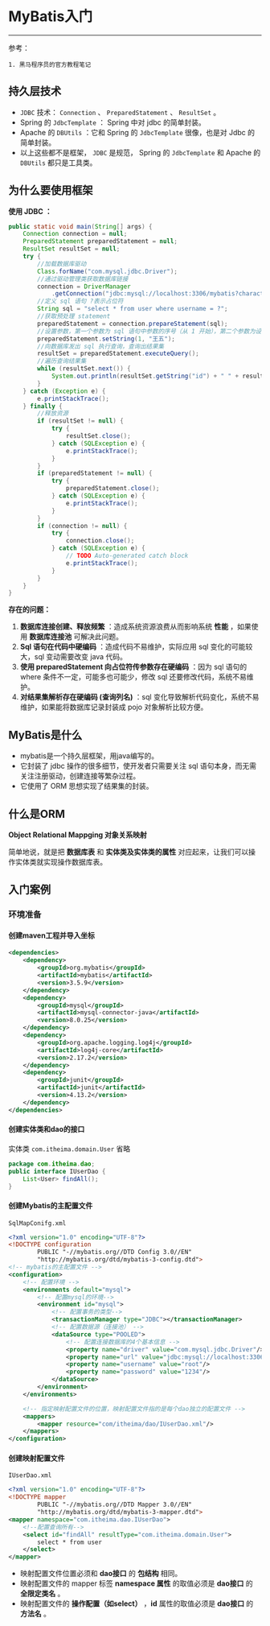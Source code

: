 # MyBatis入门

---

参考：

```wiki
1. 黑马程序员的官方教程笔记
```



## 持久层技术

- `JDBC` 技术： `Connection` 、 `PreparedStatement` 、 `ResultSet` 。
- Spring 的 `JdbcTemplate` ： Spring 中对 jdbc 的简单封装。
- Apache 的 `DBUtils` ：它和 Spring 的 `JdbcTemplate` 很像，也是对 Jdbc 的简单封装。
- 以上这些都不是框架， `JDBC` 是规范， Spring 的 `JdbcTemplate` 和 Apache 的 `DBUtils` 都只是工具类。

## 为什么要使用框架

**使用 JDBC ：**

```java
public static void main(String[] args) {
    Connection connection = null;
    PreparedStatement preparedStatement = null;
    ResultSet resultSet = null;
    try {
        //加载数据库驱动
        Class.forName("com.mysql.jdbc.Driver");
        //通过驱动管理类获取数据库链接
        connection = DriverManager
            .getConnection("jdbc:mysql://localhost:3306/mybatis?characterEncoding=utf-8", "root", "root");
        //定义 sql 语句 ?表示占位符
        String sql = "select * from user where username = ?";
        //获取预处理 statement
        preparedStatement = connection.prepareStatement(sql);
        //设置参数，第一个参数为 sql 语句中参数的序号（从 1 开始），第二个参数为设置的参数值
        preparedStatement.setString(1, "王五");
        //向数据库发出 sql 执行查询，查询出结果集
        resultSet = preparedStatement.executeQuery();
        //遍历查询结果集
        while (resultSet.next()) {
            System.out.println(resultSet.getString("id") + " " + resultSet.getString("username"));
        }
    } catch (Exception e) {
        e.printStackTrace();
    } finally {
        //释放资源
        if (resultSet != null) {
            try {
                resultSet.close();
            } catch (SQLException e) {
                e.printStackTrace();
            }
        }
        if (preparedStatement != null) {
            try {
                preparedStatement.close();
            } catch (SQLException e) {
                e.printStackTrace();
            }
        }
        if (connection != null) {
            try {
                connection.close();
            } catch (SQLException e) {
                // TODO Auto-generated catch block
                e.printStackTrace();
            }
        }
    }
}  
```

**存在的问题：**

1. **数据库连接创建、释放频繁** ：造成系统资源浪费从而影响系统 **性能** ，如果使用 **数据库连接池** 可解决此问题。
2. **Sql 语句在代码中硬编码** ：造成代码不易维护，实际应用 sql 变化的可能较大，sql 变动需要改变 java 代码。
3. **使用 preparedStatement 向占位符传参数存在硬编码** ：因为 sql 语句的 where 条件不一定，可能多也可能少，修改 sql 还要修改代码，系统不易维护。
4. **对结果集解析存在硬编码 (查询列名)** ：sql 变化导致解析代码变化，系统不易维护，如果能将数据库记录封装成 pojo 对象解析比较方便。

## MyBatis是什么

- mybatis是一个持久层框架，用java编写的。
- 它封装了 jdbc 操作的很多细节，使开发者只需要关注 sql 语句本身，而无需关注注册驱动，创建连接等繁杂过程。
- 它使用了 ORM 思想实现了结果集的封装。

## 什么是ORM

**Object Relational Mappging 对象关系映射**

简单地说，就是把 **数据库表** 和 **实体类及实体类的属性** 对应起来，让我们可以操作实体类就实现操作数据库表。

## 入门案例

### 环境准备

#### 创建maven工程并导入坐标	

```xml
<dependencies>
    <dependency>
        <groupId>org.mybatis</groupId>
        <artifactId>mybatis</artifactId>
        <version>3.5.9</version>
    </dependency>
    <dependency>
        <groupId>mysql</groupId>
        <artifactId>mysql-connector-java</artifactId>
        <version>8.0.25</version>
    </dependency>
    <dependency>
        <groupId>org.apache.logging.log4j</groupId>
        <artifactId>log4j-core</artifactId>
        <version>2.17.2</version>
    </dependency>
    <dependency>
        <groupId>junit</groupId>
        <artifactId>junit</artifactId>
        <version>4.13.2</version>
    </dependency>
</dependencies>
```

#### 创建实体类和dao的接口

实体类 `com.itheima.domain.User` 省略

```java
package com.itheima.dao;
public interface IUserDao {
    List<User> findAll();
}
```

#### 创建Mybatis的主配置文件

`SqlMapConifg.xml`

```xml
<?xml version="1.0" encoding="UTF-8"?>
<!DOCTYPE configuration
        PUBLIC "-//mybatis.org//DTD Config 3.0//EN"
        "http://mybatis.org/dtd/mybatis-3-config.dtd">
<!-- mybatis的主配置文件 -->
<configuration>
    <!-- 配置环境 -->
    <environments default="mysql">
        <!-- 配置mysql的环境-->
        <environment id="mysql">
            <!-- 配置事务的类型-->
            <transactionManager type="JDBC"></transactionManager>
            <!-- 配置数据源（连接池） -->
            <dataSource type="POOLED">
                <!-- 配置连接数据库的4个基本信息 -->
                <property name="driver" value="com.mysql.jdbc.Driver"/>
                <property name="url" value="jdbc:mysql://localhost:3306/eesy_mybatis"/>
                <property name="username" value="root"/>
                <property name="password" value="1234"/>
            </dataSource>
        </environment>
    </environments>

    <!-- 指定映射配置文件的位置，映射配置文件指的是每个dao独立的配置文件 -->
    <mappers>
        <mapper resource="com/itheima/dao/IUserDao.xml"/>
    </mappers>
</configuration>
```

#### 创建映射配置文件

`IUserDao.xml`

```xml
<?xml version="1.0" encoding="UTF-8"?>
<!DOCTYPE mapper
        PUBLIC "-//mybatis.org//DTD Mapper 3.0//EN"
        "http://mybatis.org/dtd/mybatis-3-mapper.dtd">
<mapper namespace="com.itheima.dao.IUserDao">
    <!--配置查询所有-->
    <select id="findAll" resultType="com.itheima.domain.User">
        select * from user
    </select>
</mapper>
```

- 映射配置文件位置必须和 **dao接口** 的 **包结构** 相同。
- 映射配置文件的 mapper 标签 **namespace 属性** 的取值必须是 **dao接口** 的 **全限定类名** 。
- 映射配置文件的 **操作配置（如select）** ，**id** 属性的取值必须是 **dao接口** 的 **方法名** 。
